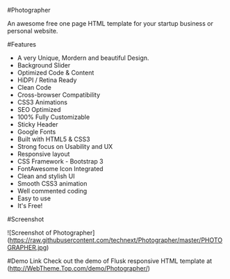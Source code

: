 #Photographer

An awesome free one page HTML template for your startup business or personal website.

#Features

- A very Unique, Mordern and beautiful Design.
- Background Slider
- Optimized Code & Content
- HiDPI / Retina Ready
- Clean Code
- Cross-browser Compatibility
- CSS3 Animations
- SEO Optimized
- 100% Fully Customizable
- Sticky Header 
- Google Fonts
- Built with HTML5 & CSS3
- Strong focus on Usability and UX
- Responsive layout
- CSS Framework - Bootstrap 3
- FontAwesome Icon Integrated
- Clean and stylish UI
- Smooth CSS3 animation
- Well commented coding
- Easy to use
- It's Free!


#Screenshot


![Screenshot of Photographer]
(https://raw.githubusercontent.com/technext/Photographer/master/PHOTOGRAPHER.jpg)

#Demo Link
Check out the demo of Flusk responsive HTML template at (http://WebTheme.Top.com/demo/Photographer/)





